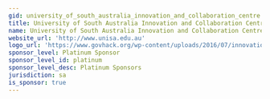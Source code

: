 ```yaml
---
gid: university_of_south_australia_innovation_and_collaboration_centre
title: University of South Australia Innovation and Collaboration Centre
name: University of South Australia Innovation and Collaboration Centre
website_url: 'http://www.unisa.edu.au'
logo_url: 'https://www.govhack.org/wp-content/uploads/2016/07/innovation_and_collaboration_centre.png'
sponsor_level: Platinum Sponsor
sponsor_level_id: platinum
sponsor_level_desc: Platinum Sponsors
jurisdiction: sa
is_sponsor: true
---
```

